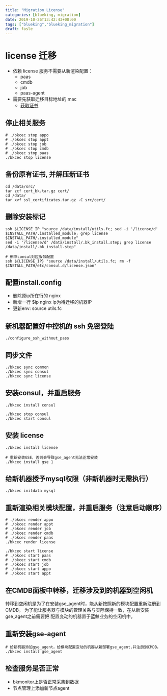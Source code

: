 ```yaml
---
title: "Migration License"
categories: [blueking, migration]
date: 2019-10-26T13:42:43+08:00
tags: ["blueking","blueking_migration"]
draft: fasle
---
```

# license 迁移

- 依赖 license 服务不需要从新渲染配置：
  - paas
  - cmdb
  - job
  - paas-agent
- 需要先获取迁移目标地址的 mac
  - [获取证书](https://bk.tencent.com/download_ssl/)

## 停止相关服务

    # ./bkcec stop appo
    # ./bkcec stop appt
    # ./bkcec stop job
    # ./bkcec stop cmdb
    # ./bkcec stop paas
    ./bkcec stop license

## 备份原有证书, 并解压新证书

    cd /data/src/
    tar zcf cert_bk.tar.gz cert/
    cd /data/
    tar xvf ssl_certificates.tar.gz -C src/cert/

## 删除安装标记

    ssh $LICENSE_IP "source /data/install/utils.fc; sed -i '/license/d' $INSTALL_PATH/.installed_module; grep license $INSTALL_PATH/.installed_module"
    sed -i '/license/d' /data/install/.bk_install.step; grep license /data/install/.bk_install.step"

    # 删除consul对应服务配置
    ssh ${LICENSE_IP} "source /data/install/utils.fc; rm -f $INSTALL_PATH/etc/consul.d/license.json"

## 配置install.config

- 删除原ip所在行的 nginx
- 新增一行 $ip nginx ip为待迁移的机器IP
- 更新env: source utils.fc

## 新机器配置好中控机的 ssh 免密登陆

    ./configure_ssh_without_pass

## 同步文件

    ./bkcec sync common
    ./bkcec sync consul
    ./bkcec sync license

## 安装consul，并重启服务

    ./bkcec install consul
    
    ./bkcec stop consul
    ./bkcec start consul

## 安装 license

    ./bkcec install license

    # 重新安装GSE，否则会导致gse_agent无法正常安装     
    ./bkcec install gse 1

## 给新机器授予mysql权限（非新机器时无需执行）

    ./bkcec initdata mysql

## 重新渲染相关模块配置，并重启服务（注意启动顺序）

    # ./bkcec render appo
    # ./bkcec render appt
    # ./bkcec render job
    # ./bkcec render cmdb
    # ./bkcec render paas
    ./bkcec render license

    ./bkcec start license
    # ./bkcec start paas
    # ./bkcec start cmdb
    # ./bkcec start job
    # ./bkcec start appo
    # ./bkcec start appt

## 在CMDB面板中转移，迁移涉及到的机器到空闲机

转移到空闲机是为了在安装gse_agent时，能从新按照新的模块配置重新注册到CMDB。
为了能让服务器与模块的管理关系与实际保持一致，在从新安装gse_agent之前需要把
配置变动的机器置于蓝鲸业务的空闲机中。

## 重新安装gse-agent

    # 给新机器添加gse_agent，给模块配置变动的机器从新部署gse_agent.并注册到CMDB。
    ./bkcec install gse_agent

## 检查服务是否正常

- bkmonitor上是否正常采集到数据
- 节点管理上添加新节点agent
